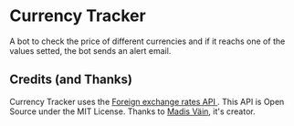 # Currency Tracker
A bot to check the price of different currencies and if it reachs one of the values setted, the bot sends an alert email. 


## Credits (and Thanks)

Currency Tracker uses the [Foreign exchange rates API ](https://exchangeratesapi.io/). This API is Open Source under the MIT License. Thanks to [Madis Väin](https://github.com/madisvain), it's creator.  

